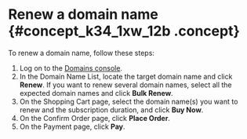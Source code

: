 # Renew a domain name {#concept_k34_1xw_12b .concept}

To renew a domain name, follow these steps:

1.  Log on to the [Domains console](https://dc.console.aliyun.com/#/domain/list).
2.  In the Domain Name List, locate the target domain name and click **Renew**. If you want to renew several domain names, select all the expected domain names and click **Bulk Renew**.
3.  On the Shopping Cart page, select the domain name\(s\) you want to renew and the subscription duration, and click **Buy Now**.
4.  On the Confirm Order page, click **Place Order**.
5.  On the Payment page, click **Pay**.

